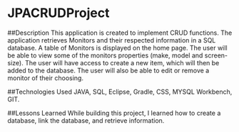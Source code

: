 # JPACRUDProject

##Description
This application is created to implement CRUD functions. The application retrieves Monitors and their respected information in a SQL database. A table of Monitors is displayed on the home page. The user will be able to view some of the monitors properties (make, model and screen-size). The user will have access to create a new item, which will then be added to the database. The user will also be able to edit or remove a monitor of their choosing.

##Technologies Used
JAVA, SQL, Eclipse, Gradle, CSS, MYSQL Workbench, GIT.

##Lessons Learned
While building this project, I learned how to create a database, link the database, and retrieve information.

